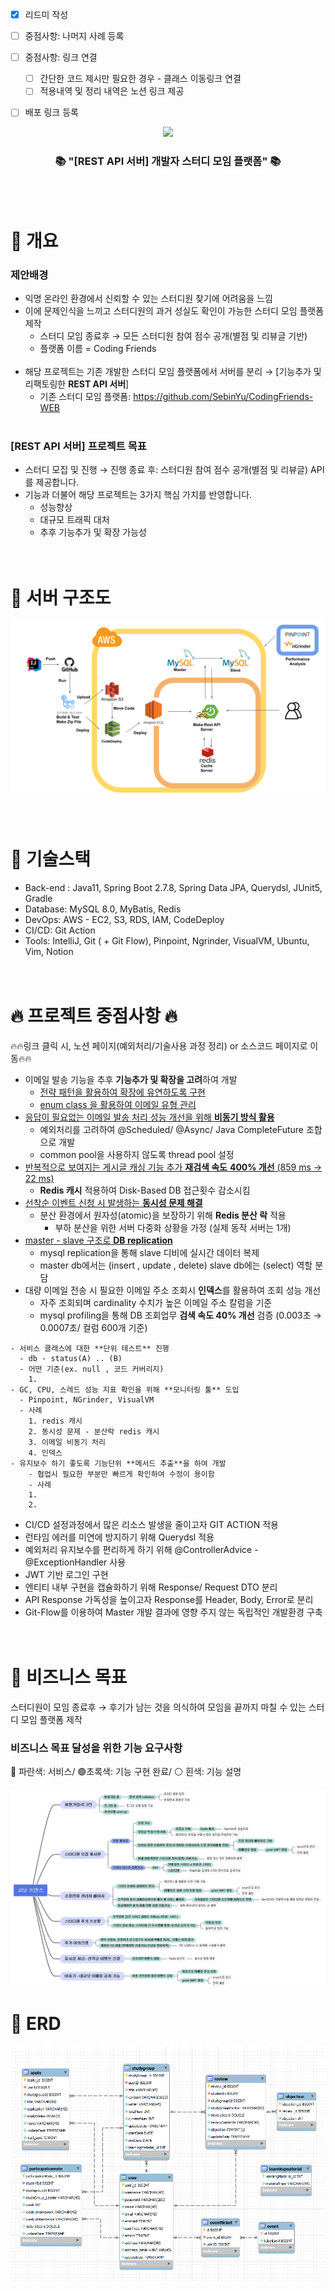 - [x] 리드미 작성
- [ ] 중점사항: 나머지 사례 등록
- [ ] 중점사항: 링크 연결
  - [ ] 간단한 코드 제시만 필요한 경우 - 클래스 이동링크 연결
  - [ ] 적용내역 및 정리 내역은 노션 링크 제공
- [ ] 배포 링크 등록


<div align=center>
	<img src="https://capsule-render.vercel.app/api?type=waving&color=auto&customColorList=9&height=200&width=100%&section=header&text=Coding%20Friends!&fontSize=90" />
</div>
<div align=center>
	<h3>📚 "[REST API 서버] 개발자 스터디 모임 플랫폼" 📚</h3>
</div>
<br><br>

# 📖 개요
### 제안배경
- 익명 온라인 환경에서 신뢰할 수 있는 스터디원 찾기에 어려움을 느낌
- 이에 문제인식을 느끼고 스터디원의 과거 성실도 확인이 가능한 스터디 모임 플랫폼 제작 <br>
  - 스터디 모임 종료후 → 모든 스터디원 참여 점수 공개(별점 및 리뷰글 기반)
  - 플랫폼 이름 = Coding Friends
    <br><br>
- 해당 프로젝트는 기존 개발한 스터디 모임 플랫폼에서 서버를 분리 → [기능추가 및 리팩토링한 **REST API 서버**]
  - 기존 스터디 모임 플랫폼: https://github.com/SebinYu/CodingFriends-WEB
    <br><br>
### [REST API 서버] 프로젝트 목표
- 스터디 모집 및 진행 → 진행 종료 후: 스터디원 참여 점수 공개(별점 및 리뷰글) API를 제공합니다.
- 기능과 더불어 해당 프로젝트는 3가지 핵심 가치를 반영합니다.
  - 성능향상
  - 대규모 트래픽 대처
  - 추후 기능추가 및 확장 가능성
    <br><br><br>

# 📖 서버 구조도
![devOps.png](img/devOps.png)
<br><br><br>

# 📖 기술스택
- Back-end : Java11, Spring Boot 2.7.8, Spring Data JPA, Querydsl, JUnit5, Gradle
- Database: MySQL 8.0, MyBatis, Redis
- DevOps: AWS - EC2, S3, RDS, IAM, CodeDeploy
- CI/CD: Git Action
- Tools: IntelliJ, Git ( + Git Flow), Pinpoint, Ngrinder, VisualVM, Ubuntu, Vim, Notion
  <br><br><br>

# 🔥 프로젝트 중점사항 🔥
🔥🔥링크 클릭 시, 노션 페이지(예외처리/기술사용 과정 정리) or 소스코드 페이지로 이동🔥🔥
- 이메일 발송 기능을 추후 **기능추가 및 확장을 고려**하여 개발
  - [전략 패턴을 활용하여 확장에 유연하도록 구현](https://legendary-industry-40c.notion.site/64c135b0013843a6b41839e1788c4020)
  - [enum class 을 활용하여 이메일 유형 관리](https://legendary-industry-40c.notion.site/Enum-class-2d272d5542b640d6be834267d454b5fd)
- [응답이 필요없는 이메일 발송 처리 성능 개선을 위해 **비동기 방식 활용**](https://legendary-industry-40c.notion.site/f287b5df067248e9bcda6f4c7c0a1688)
  - 예외처리를 고려하여 @Scheduled/ @Async/ Java CompleteFuture 조합으로 개발
  - common pool을 사용하지 않도록 thread pool 설정
- [반복적으로 보여지는 게시글 캐싱 기능 추가 **재검색 속도** **400% 개선** (859 ms → 22 ms)](https://legendary-industry-40c.notion.site/40-Redis-Cache-d65db3a2bae24b61a85f19640e808d1f)
  - **Redis 캐시** 적용하여  Disk-Based DB 접근횟수 감소시킴
- [선착순 이벤트 신청 시 발생하는 **동시성 문제 해결**](https://legendary-industry-40c.notion.site/Redis-267db134a5924d639cc71ebd0e38bae5)
  - 분산 환경에서 원자성(atomic)을 보장하기 위해 **Redis 분산 락** 적용
    - 부하 분산을 위한 서버 다중화 상황을 가정
      (실제 동작 서버는 1개)
- [master - slave 구조로 **DB replication**]()
  - mysql replication을 통해 slave 디비에 실시간 데이터 복제
  - master db에서는 (insert , update , delete) slave db에는 (select) 역할 분담
- 대량 이메일 전송 시 필요한 이메일 주소 조회시 **인덱스**를 활용하여 조회 성능 개선
  - 자주 조회되며 cardinality 수치가 높은 이메일 주소 칼럼을 기준
  - mysql profiling을 통해 DB 조회업무 **검색 속도 40% 개선** 검증
    (0.003초 → 0.0007초/ 컬럼 600개 기준)
```
- 서비스 클래스에 대한 **단위 테스트** 진행
  - db - status(A) .. (B)
  - 어떤 기준(ex. null , 코드 커버리지)
    1. 
- GC, CPU, 스레드 성능 지표 확인을 위해 **모니터링 툴** 도입
  - Pinpoint, NGrinder, VisualVM
  - 사례
    1. redis 캐시
    2. 동시성 문제 - 분산락 redis 캐시
    3. 이메일 비동기 처리
    4. 인덱스
- 유지보수 하기 좋도록 기능단위 **메서드 추출**을 하여 개발
    - 협업시 필요한 부분만 빠르게 확인하여 수정이 용이함
    - 사례
    1. 
    2.
```  
- CI/CD 설정과정에서 많은 리소스 발생을 줄이고자 GIT ACTION 적용
- 런타임 에러를 미연에 방지하기 위해 Querydsl 적용
- 예외처리 유지보수를 편리하게 하기 위해 @ControllerAdvice - @ExceptionHandler 사용
- JWT 기반 로그인 구현
- 엔티티 내부 구현을 캡슐화하기 위해 Response/ Request DTO 분리
- API Response 가독성을 높이고자 Response를 Header, Body, Error로 분리
- Git-Flow를 이용하여 Master 개발 결과에 영향 주지 않는 독립적인 개발환경 구축
  <br><br><br>

# 📖 비즈니스 목표
스터디원이 모임 종료후 → 후기가 남는 것을 의식하여 모임을 끝까지 마칠 수 있는 스터디 모임 플랫폼 제작
### 비즈니스 목표 달성을 위한 기능 요구사항
🔵 파란색: 서비스/ 🟢초록색: 기능 구현 완료/ ⚪ 흰색: 기능 설명 <br><br>
![feat.png](img/feat.png)
# 📖 ERD
![erd.png](img/erd.png)





